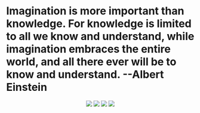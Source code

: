 # Imagination is more important than knowledge. For knowledge is limited to all we know and understand, while imagination embraces the entire world, and all there ever will be to know and understand. --Albert Einstein
<!--   my-icons -->
<p align="center">
    <a href="https://github.com/python/cpython"><img src="https://img.shields.io/badge/Python-3.10-FF1493.svg"></a>
    <a href="https://github.com/Weixin-Ma/Weixin-Ma/graphs/contributors"><img src="https://img.shields.io/github/contributors/Weixin-Ma/Weixin-Ma?color=blue"></a>
    <a href="https://github.com/Weixin-Ma/Weixin-Ma/stargazers"><img src="https://img.shields.io/github/stars/Weixin-Ma/Weixin-Ma.svg?logo=github"></a>
    <a href="https://github.com/Weixin-Ma/Weixin-Ma/network/members"><img src="https://img.shields.io/github/forks/Weixin-Ma/Weixin-Ma.svg?color=blue&logo=github"></a>
</p>
